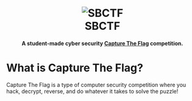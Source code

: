 <h1 align="center">
	<br>
	<img src="https://raw.githubusercontent.com/DaleNaci/SBCTF/master/favicon.ico" alt="SBCTF">
	<br>
	SBCTF
</h1>

<h4 align="center">A student-made cyber security <a href="https://en.wikipedia.org/wiki/Capture_the_flag#Computer_security" target="_blank">Capture The Flag</a> competition.</h4>

<h1>What is Capture The Flag?</h1>

<p>Capture The Flag is a type of computer security competition where you hack, decrypt, reverse, and do whatever it takes to solve the puzzle!</p>